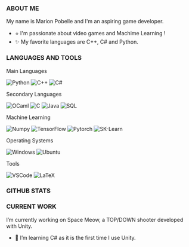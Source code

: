 ### ABOUT ME

My name is Marion Pobelle and I'm an aspiring game developer.
- ⭐ I'm passionate about video games and Machime Learning !
- ✨ My favorite languages are C++, C# and Python.

### LANGUAGES AND TOOLS

Main Languages

![ Python ](https://img.shields.io/badge/Python-3776AB?style=for-the-badge&logo=Python)
![ C++ ](https://img.shields.io/badge/C++-CC0000?style=for-the-badge&logo=Tesla)
![ C# ](https://img.shields.io/badge/CSharp-00599C?style=for-the-badge&logo=Tesla)

Secondary Languages

![ OCaml ](https://img.shields.io/badge/Ocaml-EC6813?style=for-the-badge&logo=Tesla)
![ C ](https://img.shields.io/badge/C-A8B9CC?style=for-the-badge&logo=Tesla)
![ Java ](https://img.shields.io/badge/Java?style=for-the-badge)
![ SQL ](https://img.shields.io/badge/SQL-003B57?style=for-the-badge&logo=Tesla)

Machine Learning

![ Numpy ](https://img.shields.io/badge/Numpy-013243?style=for-the-badge&logo=Tesla)
![ TensorFlow ](https://img.shields.io/badge/TensorFlow-FF6F00?style=for-the-badge&logo=Tesla)
![ Pytorch ](https://img.shields.io/badge/Pytorch-EE4C2C?style=for-the-badge&logo=Tesla)
![ SK-Learn ](https://img.shields.io/badge/Sklearn-F7931E?style=for-the-badge&logo=Tesla)

Operating Systems

![ Windows ](https://img.shields.io/badge/Windows-0078D6?style=for-the-badge&logo=Tesla)
![ Ubuntu ](https://img.shields.io/badge/Ubuntu-E95420?style=for-the-badge&logo=Tesla)

Tools

![ VSCode ](https://img.shields.io/badge/VSCode-007ACC?style=for-the-badge&logo=Tesla)
![ LaTeX ](https://img.shields.io/badge/LaTeX-008080?style=for-the-badge&logo=Tesla)




### GITHUB STATS


### CURRENT WORK
I’m currently working on Space Meow, a TOP/DOWN shooter developed with Unity.
- 🌱 I’m learning C# as it is the first time I use Unity.

